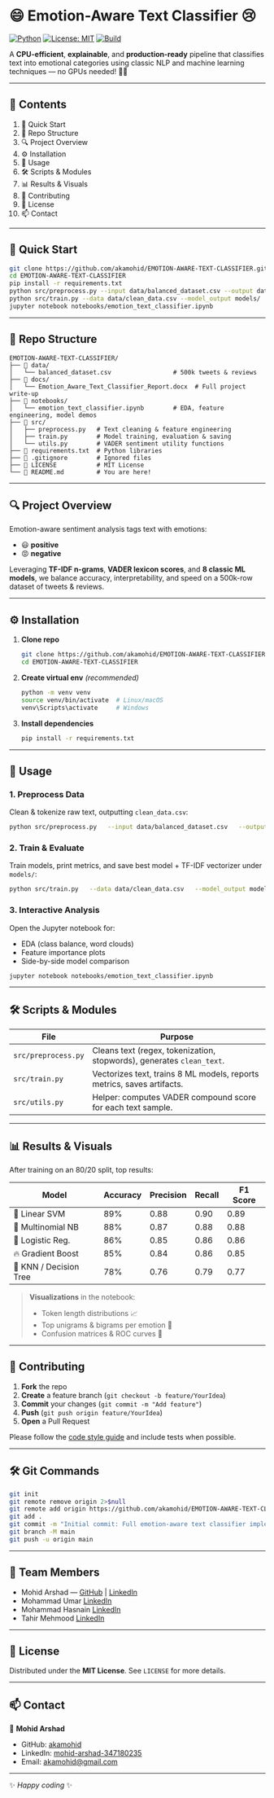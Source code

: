 # 😄 Emotion-Aware Text Classifier 😢

[![Python](https://img.shields.io/badge/python-3.8%2B-blue)](https://www.python.org/) [![License: MIT](https://img.shields.io/badge/License-MIT-green)](LICENSE) [![Build](https://img.shields.io/badge/build-passing-brightgreen)]()

A **CPU-efficient**, **explainable**, and **production-ready** pipeline that classifies text into emotional categories using classic NLP and machine learning techniques — no GPUs needed! 🤖✨

---

## 📖 Contents

1. 🚀 Quick Start  
2. 📂 Repo Structure  
3. 🔍 Project Overview  
4. ⚙️ Installation  
5. 🎯 Usage  
6. 🛠️ Scripts & Modules  
7. 📊 Results & Visuals  
8. 🤝 Contributing  
9. 📄 License  
10. 📫 Contact

---

## 🚀 Quick Start

```bash
git clone https://github.com/akamohid/EMOTION-AWARE-TEXT-CLASSIFIER.git
cd EMOTION-AWARE-TEXT-CLASSIFIER
pip install -r requirements.txt
python src/preprocess.py --input data/balanced_dataset.csv --output data/clean_data.csv
python src/train.py --data data/clean_data.csv --model_output models/
jupyter notebook notebooks/emotion_text_classifier.ipynb
```

---

## 📂 Repo Structure

```
EMOTION-AWARE-TEXT-CLASSIFIER/
├── 📁 data/
│   └── balanced_dataset.csv                 # 500k tweets & reviews
├── 📁 docs/
│   └── Emotion_Aware_Text_Classifier_Report.docx  # Full project write-up
├── 📁 notebooks/
│   └── emotion_text_classifier.ipynb        # EDA, feature engineering, model demos
├── 📁 src/
│   ├── preprocess.py   # Text cleaning & feature engineering
│   ├── train.py        # Model training, evaluation & saving
│   └── utils.py        # VADER sentiment utility functions
├── 📄 requirements.txt  # Python libraries
├── 📄 .gitignore        # Ignored files
├── 📄 LICENSE           # MIT License
└── 📄 README.md         # You are here!
```

---

## 🔍 Project Overview

Emotion-aware sentiment analysis tags text with emotions:

- 😃 **positive**  
- 😡 **negative**

Leveraging **TF-IDF n-grams**, **VADER lexicon scores**, and **8 classic ML models**, we balance accuracy, interpretability, and speed on a 500k-row dataset of tweets & reviews.

---

## ⚙️ Installation

1. **Clone repo**  
   ```bash
   git clone https://github.com/akamohid/EMOTION-AWARE-TEXT-CLASSIFIER.git
   cd EMOTION-AWARE-TEXT-CLASSIFIER
   ```

2. **Create virtual env** _(recommended)_  
   ```bash
   python -m venv venv
   source venv/bin/activate  # Linux/macOS
   venv\Scripts\activate     # Windows
   ```

3. **Install dependencies**  
   ```bash
   pip install -r requirements.txt
   ```

---

## 🎯 Usage

### 1. Preprocess Data  
Clean & tokenize raw text, outputting `clean_data.csv`:

```bash
python src/preprocess.py   --input data/balanced_dataset.csv   --output data/clean_data.csv
```

### 2. Train & Evaluate  
Train models, print metrics, and save best model + TF-IDF vectorizer under `models/`:

```bash
python src/train.py   --data data/clean_data.csv   --model_output models/
```

### 3. Interactive Analysis  
Open the Jupyter notebook for:
- EDA (class balance, word clouds)  
- Feature importance plots  
- Side-by-side model comparison  

```bash
jupyter notebook notebooks/emotion_text_classifier.ipynb
```

---

## 🛠️ Scripts & Modules

| File               | Purpose                                                                 |
| ------------------ | ----------------------------------------------------------------------- |
| `src/preprocess.py`| Cleans text (regex, tokenization, stopwords), generates `clean_text`.   |
| `src/train.py`     | Vectorizes text, trains 8 ML models, reports metrics, saves artifacts. |
| `src/utils.py`     | Helper: computes VADER compound score for each text sample.            |

---

## 📊 Results & Visuals

After training on an 80/20 split, top results:

| Model              | Accuracy | Precision | Recall | F1 Score |
| ------------------ | -------- | --------- | ------ | -------- |
| 🥇 Linear SVM      | 89%      | 0.88      | 0.90   | 0.89     |
| 🥈 Multinomial NB  | 88%      | 0.87      | 0.88   | 0.88     |
| 🥉 Logistic Reg.   | 86%      | 0.85      | 0.86   | 0.86     |
| 🔥 Gradient Boost  | 85%      | 0.84      | 0.86   | 0.85     |
| 🌳 KNN / Decision Tree | 78%  | 0.76      | 0.79   | 0.77     |

> **Visualizations** in the notebook:  
> - Token length distributions 📈  
> - Top unigrams & bigrams per emotion 🌟  
> - Confusion matrices & ROC curves 🎯

---

## 🤝 Contributing

1. **Fork** the repo  
2. **Create** a feature branch (`git checkout -b feature/YourIdea`)  
3. **Commit** your changes (`git commit -m "Add feature"`)  
4. **Push** (`git push origin feature/YourIdea`)  
5. **Open** a Pull Request  

Please follow the [code style guide](https://www.python.org/dev/peps/pep-0008/) and include tests when possible.

---

## 🛠️ Git Commands

```bash
git init
git remote remove origin 2>$null
git remote add origin https://github.com/akamohid/EMOTION-AWARE-TEXT-CLASSIFIER.git
git add .
git commit -m "Initial commit: Full emotion-aware text classifier implementation"
git branch -M main
git push -u origin main
```

---

## 👥 Team Members

- Mohid Arshad — [GitHub](https://github.com/akamohid) | [LinkedIn](https://linkedin.com/in/mohid-arshad-347180235/)
- Mohammad Umar [LinkedIn](https://www.linkedin.com/in/mohammad-umar-1147a62a6/)
- Mohammad Hasnain [LinkedIn](https://www.linkedin.com/in/mohammad-hasnain-3670452a7/)
- Tahir Mehmood [LinkedIn](https://www.linkedin.com/in/tahir-mehmood-622a412a0/)

---

## 📄 License

Distributed under the **MIT License**. See `LICENSE` for more details.

---

## 📫 Contact

👤 **Mohid Arshad**  
- GitHub: [akamohid](https://github.com/akamohid)  
- LinkedIn: [mohid-arshad-347180235](https://linkedin.com/in/mohid-arshad-347180235/)  
- Email: akamohid@gmail.com  

---

✨ *Happy coding* ✨

